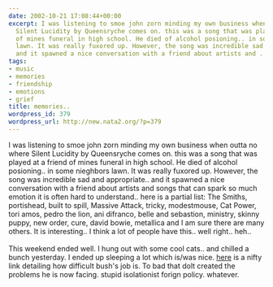 ```yaml
---
date: 2002-10-21 17:08:44+00:00
excerpt: I was listening to smoe john zorn minding my own business when outta no where
  Silent Lucidity by Queensryche comes on. this was a song that was played at a friend
  of mines funeral in high school. He died of alcohol posioning.. in some nieghbors
  lawn. It was really fuxored up. However, the song was incredible sad and appropriate..
  and it spawned a nice conversation with a friend about artists and ...
tags:
- music
- memories
- friendship
- emotions
- grief
title: memories..
wordpress_id: 379
wordpress_url: http://new.nata2.org/?p=379
---
```


I was listening to smoe john zorn minding my own business when outta no where Silent Lucidity by Queensryche comes on. this was a song that was played at a friend of mines funeral in high school. He died of alcohol posioning.. in some nieghbors lawn. It was really fuxored up. However, the song was incredible sad and appropriate.. and it spawned a nice conversation with a friend about artists and songs that can spark so much emotion it is often hard to understand.. here is a partial list: The Smiths, portishead, built to spill, Massive Attack, tricky, modestmouse, Cat Power, tori amos,  pedro the lion, ani difranco, belle and sebastion, ministry, skinny puppy, new order, cure, david bowie, metallica and I am sure there are many others. It is interesting.. I think a lot of people have this.. well right.. heh..<br/><br/>This weekend ended well. I hung out with some cool cats.. and chilled a bunch yesterday. I ended up sleeping a lot which is/was nice. <a href="http://www.dmregister.com/news/stories/c4789004/19520607.html">here</a> is a nifty link detailing how difficult bush's job is. To bad that dolt created the problems he is now facing. stupid isolationist forign policy. whatever.